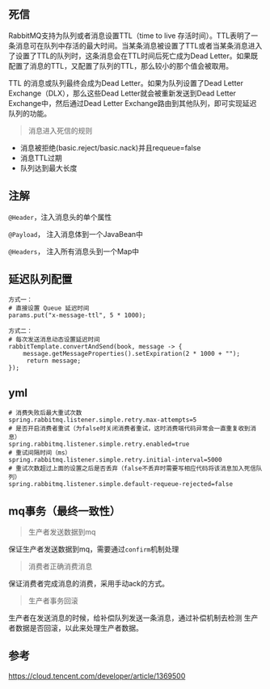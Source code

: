 ## 死信

RabbitMQ支持为队列或者消息设置TTL（time to live 存活时间）。TTL表明了一条消息可在队列中存活的最大时间。当某条消息被设置了TTL或者当某条消息进入了设置了TTL的队列时，这条消息会在TTL时间后死亡成为Dead Letter。如果既配置了消息的TTL，又配置了队列的TTL，那么较小的那个值会被取用。

TTL 的消息或队列最终会成为Dead Letter。如果为队列设置了Dead Letter Exchange（DLX），那么这些Dead Letter就会被重新发送到Dead Letter Exchange中，然后通过Dead Letter Exchange路由到其他队列，即可实现延迟队列的功能。

> 消息进入死信的规则

- 消息被拒绝(basic.reject/basic.nack)并且requeue=false
- 消息TTL过期
- 队列达到最大长度

## 注解
`@Header`，注入消息头的单个属性

`@Payload`， 注入消息体到一个JavaBean中

`@Headers`， 注入所有消息头到一个Map中

## 延迟队列配置

```
方式一：
# 直接设置 Queue 延迟时间
params.put("x-message-ttl", 5 * 1000);

方式二：
# 每次发送消息动态设置延迟时间
rabbitTemplate.convertAndSend(book, message -> {
    message.getMessageProperties().setExpiration(2 * 1000 + "");
     return message;
});
```

## yml
```
# 消费失败后最大重试次数
spring.rabbitmq.listener.simple.retry.max-attempts=5
# 是否开启消费者重试（为false时关闭消费者重试，这时消费端代码异常会一直重复收到消息）  
spring.rabbitmq.listener.simple.retry.enabled=true 
# 重试间隔时间（ms）
spring.rabbitmq.listener.simple.retry.initial-interval=5000
# 重试次数超过上面的设置之后是否丢弃（false不丢弃时需要写相应代码将该消息加入死信队列）
spring.rabbitmq.listener.simple.default-requeue-rejected=false
```
## mq事务（最终一致性）

> 生产者发送数据到mq

保证生产者发送数据到mq，需要通过`confirm`机制处理

> 消费者正确消费消息

保证消费者完成消息的消费，采用手动ack的方式。

> 生产者事务回滚

生产者在发送消息的时候，给补偿队列发送一条消息，通过补偿机制去检测
生产者数据是否回滚，以此来处理生产者数据。

## 参考

https://cloud.tencent.com/developer/article/1369500